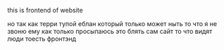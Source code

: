 this is frontend of website


но так как терри тупой еблан который только может ныть то что я не звоню ему как только просыпаюсь это блять сам сайт то что видят люди тоесть фронтэнд
